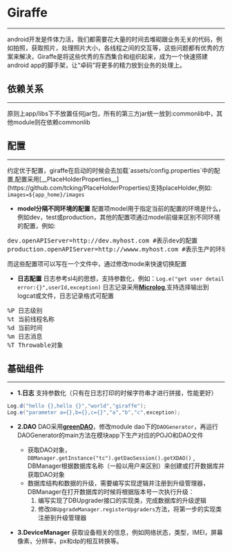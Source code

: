 
# Giraffe
---------

android开发是件体力活，我们都需要花大量的时间去堆砌跟业务无关的代码，例如拍照，获取照片，处理照片大小，各线程之间的交互等，这些问题都有优秀的方案来解决，Giraffe是将这些优秀的东西集合和组织起来，成为一个快速搭建android app的脚手架，让“卓码”将更多的精力放到业务的处理上。


## 依赖关系
<hr>
原则上app/libs下不放置任何jar包，所有的第三方jar统一放到:commonlib中，其他module则在依赖commonlib

## 配置
<hr>
约定优于配置，giraffe在启动的时候会去加载`assets/config.properties`中的配置,配置采用[__PlaceHolderProperties__](https://github.com/tcking/PlaceHolderProperties)支持placeHolder,例如:<br>
<code>images=${app_home}/images</code>

* **model分隔不同环境的配置**
配置项model用于指定当前的配置的环境是什么，例如dev，test或production，其他的配置项通过model前缀来区别不同环境的配置，例如:
<pre>
dev.openAPIServer=http://dev.myhost.com #表示dev的配置
production.openAPIServer=http://wwww.myhost.com #表示生产的环境配置
</pre>
而这些配置项可以写在一个文件中，通过修改mode来快速切换配置

* **日志配置**
日志参考sl4j的思想，支持参数化，例如：<code>Log.e("get user detail error:{}",userId,exception)</code> 日志记录采用[**Microlog**](http://microlog.sourceforge.net/site/),支持选择输出到logcat或文件，日志记录格式可配置

<pre>
%P 日志级别
%t 当前线程名称
%d 当前时间
%m 日志消息
%T Throwable对象
</pre>

## 基础组件
<hr>

* **1.日志**
支持参数化（只有在日志打印的时候字符串才进行拼接，性能更好）
``` java
Log.d("hello {},hello {}","world","giraffe");
Log.e("parameter a={},b={},c={}","a","b","c",exception);
```

* **2.DAO**
DAO采用[__greenDAO__](https://github.com/greenrobot/greenDAO)，修改module dao下的<code>DAOGenerator</code>，再运行DAOGenerator的main方法在模块app下生产对应的POJO和DAO文件
	* 获取DAO对象，<br><code>DBManager.getInstance("tc").getDaoSession().getXDAO()</code> , DBManager根据数据库名称（一般以用户来区别）来创建或打开数据库并获取DAO对象
	* 数据库结构和数据的升级，需要编写实现逻辑并注册到升级管理器，DBManager在打开数据库的时候将根据版本号一次执行升级：
		1. 编写实现了DBUpgrader接口的实现类，完成数据库的升级逻辑
		2. 修改<code>DBUpgradeManager.registerUpgraders</code>方法，将第一步的实现类注册到升级管理器

* **3.DeviceManager** 获取设备相关的信息，例如网络状态，类型，IMEI，屏幕像素，分辨率，px和dp的相互转换等。



